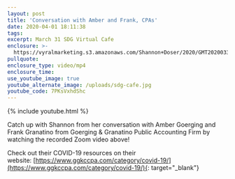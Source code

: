 ```yaml
---
layout: post
title: 'Conversation with Amber and Frank, CPAs'
date: 2020-04-01 18:11:38
tags:
excerpt: March 31 SDG Virtual Cafe
enclosure: >-
  https://vyralmarketing.s3.amazonaws.com/Shannon+Doser/2020/GMT20200331-213129_Shannon-Do_640x360.mp4
pullquote:
enclosure_type: video/mp4
enclosure_time:
use_youtube_image: true
youtube_alternate_image: /uploads/sdg-cafe.jpg
youtube_code: 7PKsVxhdShc
---
```


{% include youtube.html %}

Catch up with Shannon from her conversation with Amber Goerging and Frank Granatino from Goerging & Granatino Public Accounting Firm by watching the recorded Zoom video above\!

Check out their COVID-19 resources on their website:&nbsp;[https://www.ggkccpa.com/category/covid-19/](https://www.ggkccpa.com/category/covid-19/){: target="_blank"}